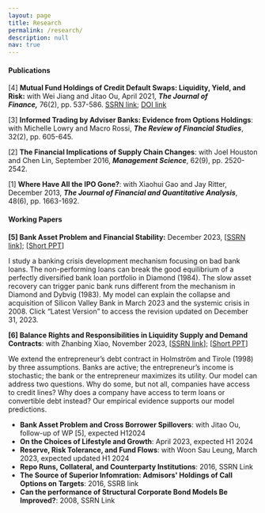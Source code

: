 ```yaml
---
layout: page
title: Research
permalink: /research/
description: null
nav: true
---
```

#### P﻿ublications

\[﻿4] **Mutual Fund Holdings of Credit Default Swaps: Liquidity, Yield, and Risk:** with Wei Jiang and Jitao Ou, April 2021, ***The Journal of Finance,*** 76(2), pp. 537-586.  [SSRN link](https://papers.ssrn.com/sol3/papers.cfm?abstract_id=2549996); [DOI link](https://onlinelibrary.wiley.com/doi/10.1111/jofi.12996)

\[﻿3] **Informed Trading by Adviser Banks: Evidence from Options Holdings**: with Michelle Lowry and Macro Rossi, ***The Review of Financial Studies***, 32(2), pp. 605-645.

\[﻿2] **The Financial Implications of Supply Chain Changes**: with Joel Houston and Chen Lin, September 2016, ***Management Science***, 62(9), pp. 2520-2542.

\[﻿1] **Where Have All the IPO Gone?**: with Xiaohui Gao and Jay Ritter, December 2013, ***The Journal of Financial and Quantitative Analysis***, 48(6), pp. 1663-1692.

#### Working Papers

**\[5] Bank Asset Problem and Financial Stability:** December 2023, [[SSRN link](https://papers.ssrn.com/sol3/papers.cfm?abstract_id=4649359)]; [[Short PPT](https://www.dropbox.com/scl/fi/0d0k94sac9psjogyjxpnw/Banks_pres.pdf?rlkey=0cjopbjvq4o78ubn8fx8lbbke&dl=0)]

I study a banking crisis development mechanism focusing on bad bank loans. The non-performing loans can break the good equilibrium of a perfectly diversified bank loan portfolio in Diamond (1984). The slow asset recovery can trigger panic bank runs different from the mechanism in Diamond and Dybvig (1983). My model can explain the collapse and acquisition of Silicon Valley Bank in March 2023 and the systemic crisis in 2008. Click “Latest Version” to access the revision updated on December 31, 2023.

**\[6] B﻿alance Rights and Responsibilities in Liquidity Supply and Demand Contracts**: with Zhanbing Xiao, November 2023, [](https://papers.ssrn.com/sol3/papers.cfm?abstract_id=4649372)[[SSRN link](https://papers.ssrn.com/sol3/papers.cfm?abstract_id=4649372)]; [[Short PPT](https://www.dropbox.com/scl/fi/0crnqwd8scjkqyjh0krw4/Pro_LC_pres.pdf?rlkey=nqm1pe968v72o99d2yt6uatw8&dl=0)]

We extend the entrepreneur’s debt contract in Holmström and Tirole (1998) by three assumptions. Banks are active; the entrepreneur’s income is stochastic; the bank or the entrepreneur maximizes its utility. Our model can address two questions. Why do some, but not all, companies have access to credit lines? Why does a company have access to term loans or convertible debt instead? Our empirical evidence supports our model predictions.

* **B﻿ank Asset Problem and Cross Borrower Spillovers**: with Jitao Ou, follow-up of WP \[5], expected H12024
* **O﻿n the Choices of Lifestyle and Growth**: April 2023, expected H1 2024
* **R﻿eserve, Risk Tolerance, and Fund Flows**: with Woon Sau Leung, March 2023, expected updated H1 2024
* **R﻿epo Runs, Collateral, and Counterparty Institutions**: 2016, SSRN Link
* **T﻿he Source of Superior Infomration: Admisors' Holdings of Call Options on Targets**: 2016, SSRB link
* **C﻿an the performance of Structural Corporate Bond Models Be Improved?**: 2008, SSRN Link

<br/>